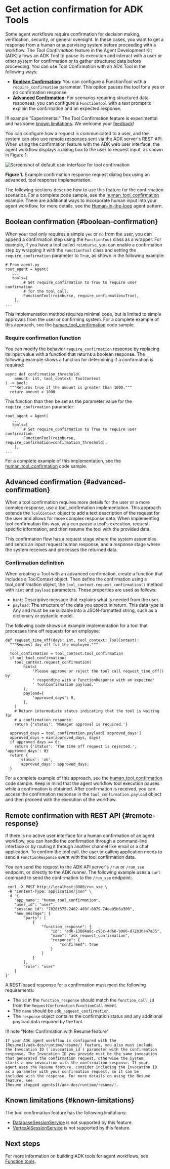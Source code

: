 # Get action confirmation for ADK Tools

Some agent workflows require confirmation for decision making, verification,
security, or general oversight. In these cases, you want to get a response from
a human or supervising system before proceeding with a workflow. The *Tool
Confirmation* feature in the Agent Development Kit (ADK) allows an ADK Tool to
pause its execution and interact with a user or other system for confirmation or
to gather structured data before proceeding. You can use Tool Confirmation with
an ADK Tool in the following ways:

-   **[Boolean Confirmation](#boolean-confirmation):** You can
    configure a FunctionTool with a `require_confirmation` parameter. This
    option pauses the tool for a yes or no confirmation response.
-   **[Advanced Confirmation](#advanced-confirmation):** For scenarios requiring
    structured data responses, you can configure a `FunctionTool` with a text
    prompt to explain the confirmation and an expected response.

!!! example "Experimental"
    The Tool Confirmation feature is experimental and has some
    [known limitations](#known-limitations).
    We welcome your
    [feedback](https://github.com/google/adk-python/issues/new?template=feature_request.md&labels=tool%20confirmation)!

You can configure how a request is communicated to a user, and the system can
also use [remote responses](#remote-response) sent via the ADK
server's REST API. When using the confirmation feature with the ADK web user
interface, the agent workflow displays a dialog box to the user to request
input, as shown in Figure 1:

![Screenshot of default user interface for tool confirmation](/adk-docs/assets/confirmation-ui.png)

**Figure 1.** Example confirmation response request dialog box using an
advanced, tool response implementation.

The following sections describe how to use this feature for the confirmation
scenarios. For a complete code sample, see the
[human_tool_confirmation](https://github.com/google/adk-python/blob/fc90ce968f114f84b14829f8117797a4c256d710/contributing/samples/human_tool_confirmation/agent.py)
example. There are additional ways to incorporate human input into your agent
workflow, for more details, see the
[Human-in-the-loop](/adk-docs/agents/multi-agents/#human-in-the-loop-pattern)
agent pattern.

## Boolean confirmation {#boolean-confirmation}

When your tool only requires a simple `yes` or `no` from the user, you can
append a confirmation step using the `FunctionTool` class as a wrapper. For
example, if you have a tool called `reimburse`, you can enable a confirmation
step by wrapping it with the `FunctionTool` class and setting the
`require_confirmation` parameter to `True`, as shown in the following example:

```
# From agent.py
root_agent = Agent(
   ...
   tools=[
        # Set require_confirmation to True to require user confirmation
        # for the tool call.
        FunctionTool(reimburse, require_confirmation=True),
    ],
...
```

This implementation method requires minimal code, but is limited to simple
approvals from the user or confirming system. For a complete example of this
approach, see the
[human_tool_confirmation](https://github.com/google/adk-python/blob/fc90ce968f114f84b14829f8117797a4c256d710/contributing/samples/human_tool_confirmation/agent.py)
code sample.

### Require confirmation function

You can modify the behavior `require_confirmation` response by replacing its
input value with a function that returns a boolean response. The following
example shows a function for determining if a confirmation is required:

```
async def confirmation_threshold(
    amount: int, tool_context: ToolContext
) -> bool:
  """Returns true if the amount is greater than 1000."""
  return amount > 1000
```

This function than then be set as the parameter value for the
`require_confirmation` parameter:

```
root_agent = Agent(
   ...
   tools=[
        # Set require_confirmation to True to require user confirmation
        FunctionTool(reimburse, require_confirmation=confirmation_threshold),
    ],
...
```

For a complete example of this implementation, see the
[human_tool_confirmation](https://github.com/google/adk-python/blob/fc90ce968f114f84b14829f8117797a4c256d710/contributing/samples/human_tool_confirmation/agent.py)
code sample.

## Advanced confirmation {#advanced-confirmation}

When a tool confirmation requires more details for the user or a more complex
response, use a tool_confirmation implementation. This approach extends the
`ToolContext` object to add a text description of the request for the user and
allows for more complex response data. When implementing tool confirmation this
way, you can pause a tool's execution, request specific information, and then
resume the tool with the provided data.

This confirmation flow has a request stage where the system assembles and sends
an input request human response, and a response stage where the system receives
and processes the returned data.

### Confirmation definition

When creating a Tool with an advanced confirmation, create a function that
includes a ToolContext object. Then define the confirmation using a
tool_confirmation object, the `tool_context.request_confirmation()` method with
`hint` and `payload` parameters. These properties are used as follows:

-   `hint`: Descriptive message that explains what is needed from the user.
-   `payload`: The structure of the data you expect in return. This data
    type is Any and must be serializable into a JSON-formatted string, such as
    a dictionary or pydantic model.

The following code shows an example implementation for a tool that processes
time off requests for an employee:

```
def request_time_off(days: int, tool_context: ToolContext):
  """Request day off for the employee."""
  ...
  tool_confirmation = tool_context.tool_confirmation
  if not tool_confirmation:
    tool_context.request_confirmation(
        hint=(
            'Please approve or reject the tool call request_time_off() by'
            ' responding with a FunctionResponse with an expected'
            ' ToolConfirmation payload.'
        ),
        payload={
            'approved_days': 0,
        },
    )
    # Return intermediate status indicating that the tool is waiting for
    # a confirmation response:
    return {'status': 'Manager approval is required.'}

  approved_days = tool_confirmation.payload['approved_days']
  approved_days = min(approved_days, days)
  if approved_days == 0:
    return {'status': 'The time off request is rejected.', 'approved_days': 0}
  return {
      'status': 'ok',
      'approved_days': approved_days,
  }
```

For a complete example of this approach, see the
[human_tool_confirmation](https://github.com/google/adk-python/blob/fc90ce968f114f84b14829f8117797a4c256d710/contributing/samples/human_tool_confirmation/agent.py)
code sample. Keep in mind that the agent workflow tool execution pauses while a
confirmation is obtained. After confirmation is received, you can access the
confirmation response in the `tool_confirmation.payload` object and then proceed
with the execution of the workflow.

## Remote confirmation with REST API {#remote-response}

If there is no active user interface for a human confirmation of an agent
workflow, you can handle the confirmation through a command-line interface or by
routing it through another channel like email or a chat application. To confirm
the tool call, the user or calling application needs to send a
`FunctionResponse` event with the tool confirmation data.

You can send the request to the ADK API server's `/run` or `/run_sse` endpoint,
or directly to the ADK runner. The following example uses a  `curl` command to
send the confirmation to the  `/run_sse` endpoint:

```
 curl -X POST http://localhost:8000/run_sse \
 -H "Content-Type: application/json" \
 -d '{
    "app_name": "human_tool_confirmation",
    "user_id": "user",
    "session_id": "7828f575-2402-489f-8079-74ea95b6a300",
    "new_message": {
        "parts": [
            {
                "function_response": {
                    "id": "adk-13b84a8c-c95c-4d66-b006-d72b30447e35",
                    "name": "adk_request_confirmation",
                    "response": {
                        "confirmed": true
                    }
                }
            }
        ],
        "role": "user"
    }
}'
```

A REST-based response for a confirmation must meet the following
requirements:

-   The `id` in the `function_response` should match the `function_call_id`
    from the `RequestConfirmation` `FunctionCall` event.
-   The `name` should be `adk_request_confirmation`.
-   The `response` object contains the confirmation status and any
    additional payload data required by the tool.

!!! note "Note: Confirmation with Resume feature"

    If your ADK agent workflow is configured with the 
    [Resume](/adk-dos/runtime/resume/) feature, you also must include
    the Invocation ID (`invocation_id`) parameter with the confirmation
    response. The Invocation ID you provide must be the same invocation
    that generated the confirmation request, otherwise the system
    starts a new invocation with the confirmation response. If your
    agent uses the Resume feature, consider including the Invocation ID
    as a parameter with your confirmation request, so it can be
    included with the response. For more details on using the Resume
    feature, see
    [Resume stopped agents](/adk-dos/runtime/resume/).

## Known limitations {#known-limitations}

The tool confirmation feature has the following limitations:

-   [DatabaseSessionService](/adk-docs/api-reference/python/google-adk.html#google.adk.sessions.DatabaseSessionService)
    is not supported by this feature.
-   [VertexAiSessionService](/adk-docs/api-reference/python/google-adk.html#google.adk.sessions.VertexAiSessionService)
    is not supported by this feature.

## Next steps

For more information on building ADK tools for agent workflows, see [Function
tools](/adk-docs/tools/function-tools/).